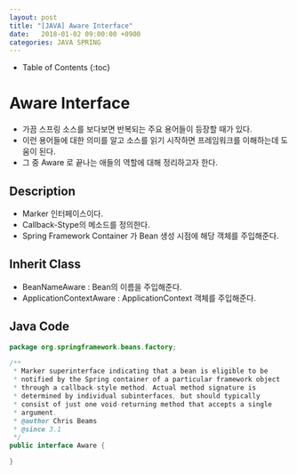 ```yaml
---
layout: post
title: "[JAVA] Aware Interface"
date:   2018-01-02 09:00:00 +0900
categories: JAVA SPRING
---
```


* Table of Contents
{:toc}

# Aware Interface

 - 가끔 스프링 소스를 보다보면 반복되는 주요 용어들이 등장할 때가 있다.
 - 이런 용어들에 대한 의미를 알고 소스를 읽기 시작하면 프레임워크를 이해하는데 도움이 된다.
 - 그 중 Aware 로 끝나는 애들의 역할에 대해 정리하고자 한다.

## Description
 - Marker 인터페이스이다.
 - Callback-Stype의 메소드를 정의한다.
 - Spring Framework Container 가 Bean 생성 시점에 해당 객체를 주입해준다.

## Inherit Class
 - BeanNameAware : Bean의 이름을 주입해준다.
 - ApplicationContextAware : ApplicationContext 객체를 주입해준다.

## Java Code
~~~java
package org.springframework.beans.factory;

/**
 * Marker superinterface indicating that a bean is eligible to be
 * notified by the Spring container of a particular framework object
 * through a callback-style method. Actual method signature is
 * determined by individual subinterfaces, but should typically
 * consist of just one void-returning method that accepts a single
 * argument.
 * @author Chris Beams
 * @since 3.1
 */
public interface Aware {

}
~~~



